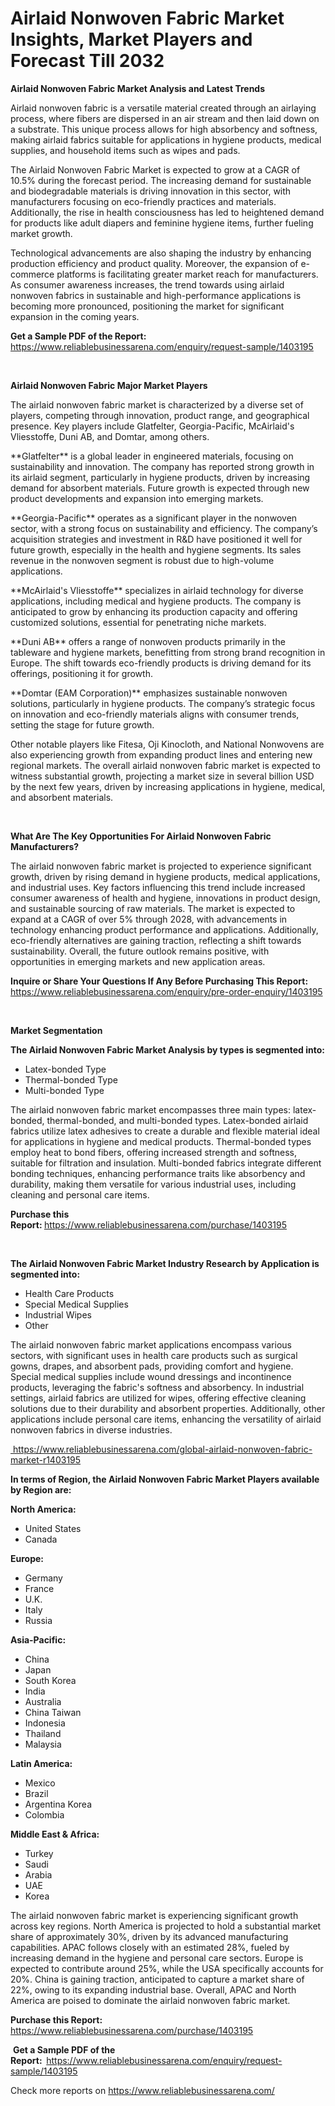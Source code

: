 <p><h1>Airlaid Nonwoven Fabric Market Insights, Market Players and Forecast Till 2032</h1></p><p><strong>Airlaid Nonwoven Fabric Market Analysis and Latest Trends</strong></p>
<p><p>Airlaid nonwoven fabric is a versatile material created through an airlaying process, where fibers are dispersed in an air stream and then laid down on a substrate. This unique process allows for high absorbency and softness, making airlaid fabrics suitable for applications in hygiene products, medical supplies, and household items such as wipes and pads. </p><p>The Airlaid Nonwoven Fabric Market is expected to grow at a CAGR of 10.5% during the forecast period. The increasing demand for sustainable and biodegradable materials is driving innovation in this sector, with manufacturers focusing on eco-friendly practices and materials. Additionally, the rise in health consciousness has led to heightened demand for products like adult diapers and feminine hygiene items, further fueling market growth. </p><p>Technological advancements are also shaping the industry by enhancing production efficiency and product quality. Moreover, the expansion of e-commerce platforms is facilitating greater market reach for manufacturers. As consumer awareness increases, the trend towards using airlaid nonwoven fabrics in sustainable and high-performance applications is becoming more pronounced, positioning the market for significant expansion in the coming years.</p></p>
<p><strong>Get a Sample PDF of the Report:&nbsp;</strong> <a href="https://www.reliablebusinessarena.com/enquiry/request-sample/1403195?utm_campaign=3566&utm_medium=2&utm_source=Github&utm_content=ia&utm_term=28032025&utm_id=airlaid-nonwoven-fabric">https://www.reliablebusinessarena.com/enquiry/request-sample/1403195</a></p>
<p>&nbsp;</p>
<p><strong>Airlaid Nonwoven Fabric Major Market Players</strong></p>
<p><p>The airlaid nonwoven fabric market is characterized by a diverse set of players, competing through innovation, product range, and geographical presence. Key players include Glatfelter, Georgia-Pacific, McAirlaid's Vliesstoffe, Duni AB, and Domtar, among others.</p><p>**Glatfelter** is a global leader in engineered materials, focusing on sustainability and innovation. The company has reported strong growth in its airlaid segment, particularly in hygiene products, driven by increasing demand for absorbent materials. Future growth is expected through new product developments and expansion into emerging markets.</p><p>**Georgia-Pacific** operates as a significant player in the nonwoven sector, with a strong focus on sustainability and efficiency. The company’s acquisition strategies and investment in R&D have positioned it well for future growth, especially in the health and hygiene segments. Its sales revenue in the nonwoven segment is robust due to high-volume applications.</p><p>**McAirlaid's Vliesstoffe** specializes in airlaid technology for diverse applications, including medical and hygiene products. The company is anticipated to grow by enhancing its production capacity and offering customized solutions, essential for penetrating niche markets.</p><p>**Duni AB** offers a range of nonwoven products primarily in the tableware and hygiene markets, benefitting from strong brand recognition in Europe. The shift towards eco-friendly products is driving demand for its offerings, positioning it for growth.</p><p>**Domtar (EAM Corporation)** emphasizes sustainable nonwoven solutions, particularly in hygiene products. The company’s strategic focus on innovation and eco-friendly materials aligns with consumer trends, setting the stage for future growth.</p><p>Other notable players like Fitesa, Oji Kinocloth, and National Nonwovens are also experiencing growth from expanding product lines and entering new regional markets. The overall airlaid nonwoven fabric market is expected to witness substantial growth, projecting a market size in several billion USD by the next few years, driven by increasing applications in hygiene, medical, and absorbent materials.</p></p>
<p>&nbsp;</p>
<p><strong>What Are The Key Opportunities For Airlaid Nonwoven Fabric Manufacturers?</strong></p>
<p><p>The airlaid nonwoven fabric market is projected to experience significant growth, driven by rising demand in hygiene products, medical applications, and industrial uses. Key factors influencing this trend include increased consumer awareness of health and hygiene, innovations in product design, and sustainable sourcing of raw materials. The market is expected to expand at a CAGR of over 5% through 2028, with advancements in technology enhancing product performance and applications. Additionally, eco-friendly alternatives are gaining traction, reflecting a shift towards sustainability. Overall, the future outlook remains positive, with opportunities in emerging markets and new application areas.</p></p>
<p><strong>Inquire or Share Your Questions If Any Before Purchasing This Report:</strong> <a href="https://www.reliablebusinessarena.com/enquiry/pre-order-enquiry/1403195?utm_campaign=3566&utm_medium=2&utm_source=Github&utm_content=ia&utm_term=28032025&utm_id=airlaid-nonwoven-fabric">https://www.reliablebusinessarena.com/enquiry/pre-order-enquiry/1403195</a></p>
<p>&nbsp;</p>
<p><strong>Market Segmentation</strong></p>
<p><strong>The Airlaid Nonwoven Fabric Market Analysis by types is segmented into:</strong></p>
<p><ul><li>Latex-bonded Type</li><li>Thermal-bonded Type</li><li>Multi-bonded Type</li></ul></p>
<p><p>The airlaid nonwoven fabric market encompasses three main types: latex-bonded, thermal-bonded, and multi-bonded types. Latex-bonded airlaid fabrics utilize latex adhesives to create a durable and flexible material ideal for applications in hygiene and medical products. Thermal-bonded types employ heat to bond fibers, offering increased strength and softness, suitable for filtration and insulation. Multi-bonded fabrics integrate different bonding techniques, enhancing performance traits like absorbency and durability, making them versatile for various industrial uses, including cleaning and personal care items.</p></p>
<p><strong>Purchase this Report:&nbsp;</strong><a href="https://www.reliablebusinessarena.com/purchase/1403195?utm_campaign=3566&utm_medium=2&utm_source=Github&utm_content=ia&utm_term=28032025&utm_id=airlaid-nonwoven-fabric">https://www.reliablebusinessarena.com/purchase/1403195</a></p>
<p>&nbsp;</p>
<p><strong>The Airlaid Nonwoven Fabric Market Industry Research by Application is segmented into:</strong></p>
<p><ul><li>Health Care Products</li><li>Special Medical Supplies</li><li>Industrial Wipes</li><li>Other</li></ul></p>
<p><p>The airlaid nonwoven fabric market applications encompass various sectors, with significant uses in health care products such as surgical gowns, drapes, and absorbent pads, providing comfort and hygiene. Special medical supplies include wound dressings and incontinence products, leveraging the fabric's softness and absorbency. In industrial settings, airlaid fabrics are utilized for wipes, offering effective cleaning solutions due to their durability and absorbent properties. Additionally, other applications include personal care items, enhancing the versatility of airlaid nonwoven fabrics in diverse industries.</p></p>
<p><a href="https://www.reliablebusinessarena.com/global-airlaid-nonwoven-fabric-market-r1403195?utm_campaign=3566&utm_medium=2&utm_source=Github&utm_content=ia&utm_term=28032025&utm_id=airlaid-nonwoven-fabric">&nbsp;https://www.reliablebusinessarena.com/global-airlaid-nonwoven-fabric-market-r1403195</a></p>
<p><strong>In terms of Region, the Airlaid Nonwoven Fabric Market Players available by Region are:</strong></p>
<p>
    <p> <strong> North America: </strong>
        <ul>
            <li>United States</li>
            <li>Canada</li>
        </ul>
        </p> 
    <p> <strong> Europe: </strong>
        <ul>
            <li>Germany</li>
            <li>France</li>
            <li>U.K.</li>
            <li>Italy</li>
            <li>Russia</li>
        </ul>
        </p> 
    <p> <strong> Asia-Pacific: </strong>
        <ul>
            <li>China</li>
            <li>Japan</li>
            <li>South Korea</li>
            <li>India</li>
            <li>Australia</li>
            <li>China Taiwan</li>
            <li>Indonesia</li>
            <li>Thailand</li>
            <li>Malaysia</li>
        </ul>
        </p> 
    <p> <strong> Latin America: </strong>
        <ul>
            <li>Mexico</li>
            <li>Brazil</li>
            <li>Argentina Korea</li>
            <li>Colombia</li>
        </ul>
        </p> 
    <p> <strong> Middle East & Africa: </strong>
        <ul>
            <li>Turkey</li>
            <li>Saudi</li>
            <li>Arabia</li>
            <li>UAE</li>
            <li>Korea</li>
        </ul>
    </p>
    </p>
<p><p>The airlaid nonwoven fabric market is experiencing significant growth across key regions. North America is projected to hold a substantial market share of approximately 30%, driven by its advanced manufacturing capabilities. APAC follows closely with an estimated 28%, fueled by increasing demand in the hygiene and personal care sectors. Europe is expected to contribute around 25%, while the USA specifically accounts for 20%. China is gaining traction, anticipated to capture a market share of 22%, owing to its expanding industrial base. Overall, APAC and North America are poised to dominate the airlaid nonwoven fabric market.</p></p>
<p><strong>Purchase this Report: </strong><a href="https://www.reliablebusinessarena.com/purchase/1403195?utm_campaign=3566&utm_medium=2&utm_source=Github&utm_content=ia&utm_term=28032025&utm_id=airlaid-nonwoven-fabric">https://www.reliablebusinessarena.com/purchase/1403195</a></p>
<p>&nbsp;<strong>Get a Sample PDF of the Report:&nbsp;&nbsp;</strong><a href="https://www.reliablebusinessarena.com/enquiry/request-sample/1403195?utm_campaign=3566&utm_medium=2&utm_source=Github&utm_content=ia&utm_term=28032025&utm_id=airlaid-nonwoven-fabric">https://www.reliablebusinessarena.com/enquiry/request-sample/1403195</a></p>
<p><strong></strong></p>
<p>Check more reports on <a href="https://www.reliablebusinessarena.com/?utm_campaign=3566&utm_medium=2&utm_source=Github&utm_content=ia&utm_term=28032025&utm_id=airlaid-nonwoven-fabric">https://www.reliablebusinessarena.com/</a></p>